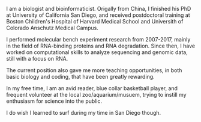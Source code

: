 I am a biologist and bioinformaticist. Origally from China, I finished his PhD at University of California San Diego, and received postdoctoral training at Boston Children's Hospital of Harvard Medical School and Universith of Colorado Anschutz Medical Campus.

I performed molecular bench experiment research from 2007-2017, mainly in the field of RNA-binding proteins and RNA degradation. Since then, I have worked on computational skills to analyze sequencing and genomic data, still with a focus on RNA.

The current position also gave me more teaching opportunities, in both basic biology and coding, that have been greatly rewarding.

In my free time, I am an avid reader, blue collar basketball player, and frequent volunteer at the local zoo/aquarium/musuem, trying to instill my enthusiasm for science into the public.

I do wish I learned to surf during my time in San Diego though.
